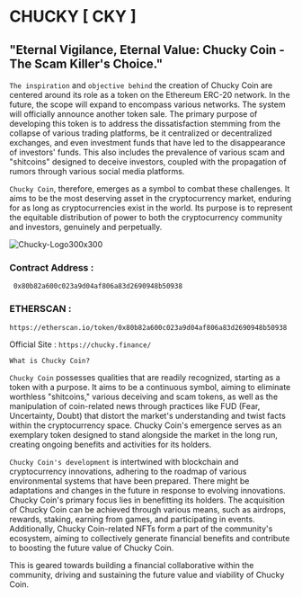 # CHUCKY [ CKY ]

## "Eternal Vigilance, Eternal Value: Chucky Coin - The Scam Killer's Choice."

`The inspiration` and `objective behind` the creation of Chucky Coin are centered around its role as a token on the Ethereum ERC-20 network. In the future, the scope will expand to encompass various networks. The system will officially announce another token sale. The primary purpose of developing this token is to address the dissatisfaction stemming from the collapse of various trading platforms, be it centralized or decentralized exchanges, and even investment funds that have led to the disappearance of investors' funds. This also includes the prevalence of various scam and "shitcoins" designed to deceive investors, coupled with the propagation of rumors through various social media platforms.

`Chucky Coin`, therefore, emerges as a symbol to combat these challenges. It aims to be the most deserving asset in the cryptocurrency market, enduring for as long as cryptocurrencies exist in the world. Its purpose is to represent the equitable distribution of power to both the cryptocurrency community and investors, genuinely and perpetually.

![Chucky-Logo300x300](https://cdn.discordapp.com/attachments/1080058777971212370/1139016421645504605/unnamed_3.png)

### Contract Address :

```
 0x80b82a600c023a9d04af806a83d2690948b50938
```

### ETHERSCAN :

```
https://etherscan.io/token/0x80b82a600c023a9d04af806a83d2690948b50938
```

Official Site : `https://chucky.finance/`

`What is Chucky Coin?`

`Chucky Coin` possesses qualities that are readily recognized, starting as a token with a purpose. It aims to be a continuous symbol, aiming to eliminate worthless "shitcoins," various deceiving and scam tokens, as well as the manipulation of coin-related news through practices like FUD (Fear, Uncertainty, Doubt) that distort the market's understanding and twist facts within the cryptocurrency space. Chucky Coin's emergence serves as an exemplary token designed to stand alongside the market in the long run, creating ongoing benefits and activities for its holders.

`Chucky Coin's development` is intertwined with blockchain and cryptocurrency innovations, adhering to the roadmap of various environmental systems that have been prepared. There might be adaptations and changes in the future in response to evolving innovations. Chucky Coin's primary focus lies in benefitting its holders. The acquisition of Chucky Coin can be achieved through various means, such as airdrops, rewards, staking, earning from games, and participating in events. Additionally, Chucky Coin-related NFTs form a part of the community's ecosystem, aiming to collectively generate financial benefits and contribute to boosting the future value of Chucky Coin.

This is geared towards building a financial collaborative within the community, driving and sustaining the future value and viability of Chucky Coin.
